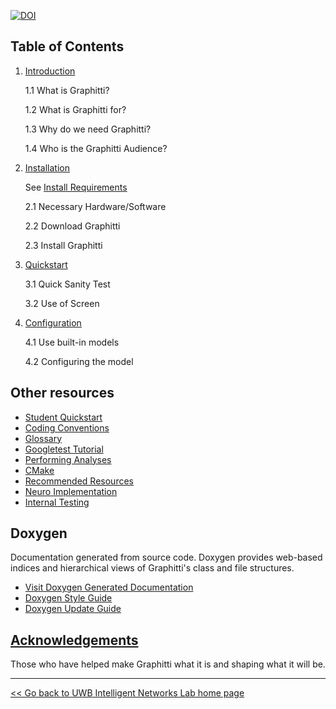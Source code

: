 [![DOI](https://zenodo.org/badge/DOI/10.5281/zenodo.4678633.svg)](https://doi.org/10.5281/zenodo.4678633)

## Table of Contents

1. [Introduction](BGDocs/01_introduction.md)

   1.1 What is Graphitti?
   
   1.2 What is Graphitti for?
   
   1.3 Why do we need Graphitti?
   
   1.4 Who is the Graphitti Audience?

2. [Installation](BGDocs/02_installation.md)

   See [Install Requirements](BGDocs/02a_installRequirements.md)
   
   2.1 Necessary Hardware/Software
   
   2.2 Download Graphitti
   
   2.3 Install Graphitti

3. [Quickstart](BGDocs/03_quickstart.md)

   3.1 Quick Sanity Test
   
   3.2 Use of Screen

4. [Configuration](BGDocs/04_configuration.md)

   4.1 Use built-in models
   
   4.2 Configuring the model
   

## Other resources
- [Student Quickstart](BGDocs/StudentSetup.md)
- [Coding Conventions](BGDocs/codingConventions.md)
- [Glossary](BGDocs/Glossary.md)
- [Googletest Tutorial](BGDocs/GoogleTestsTutorial.md)
- [Performing Analyses](BGDocs/PerformingAnalyses.md)
- [CMake](BGDocs/CMake.md)
- [Recommended Resources](BGDocs/Resources.md)
- [Neuro Implementation](BGDocs/NeuroImplementation.md) 
- [Internal Testing](InternalTesting/index.md)

## Doxygen 

Documentation generated from source code. Doxygen provides web-based indices and hierarchical views of Graphitti's class and file structures.
- [Visit Doxygen Generated Documentation](Doxygen/html/index.html)
- [Doxygen Style Guide](Doxygen/DoxygenStyleGuide.md)
- [Doxygen Update Guide](Doxygen/DoxygenStyleGuide.md)


## [Acknowledgements](BGDocs/acknowledgements.md)
Those who have helped make Graphitti what it is and shaping what it will be.

---------
[<< Go back to UWB Intelligent Networks Lab home page](http://uwb-biocomputing.github.io/)
